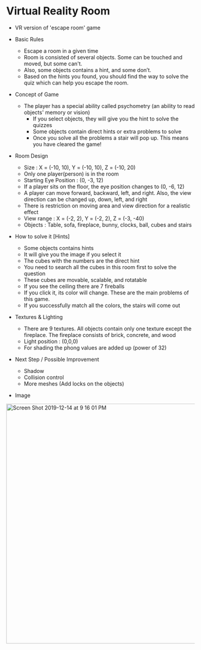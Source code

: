 # Virtual Reality Room

- VR version of 'escape room' game

- Basic Rules

  - Escape a room in a given time
  - Room is consisted of several objects. Some can be touched and moved, but some can't.
  - Also, some objects contains a hint, and some don’t. 
  - Based on the hints you found, you should find the way to solve the quiz which can help you escape the room.
  
- Concept of Game

  - The player has a special ability called psychometry (an ability to read objects' memory or vision)
    - If you select objects, they will give you the hint to solve the quizzes
    - Some objects contain direct hints or extra problems to solve
    - Once you solve all the problems a stair will pop up. This means you have cleared the game!

- Room Design

  - Size : X = (-10, 10), Y = (-10, 10), Z = (-10, 20)
  - Only one player(person) is in the room
  - Starting Eye Position : (0, -3, 12)
  - If a player sits on the floor, the eye position changes to (0, -6, 12)
  - A player can move forward, backward, left, and right. Also, the view direction can be changed up, down, left, and right
  - There is restriction on moving area and view direction for a realistic effect
  - View range : X = (-2, 2), Y = (-2, 2), Z = (-3, -40)
  - Objects : Table, sofa, fireplace, bunny, clocks, ball, cubes and stairs
  
- How to solve it [Hints]

  - Some objects contains hints
  - It will give you the image if you select it
  - The cubes with the numbers are the direct hint
  - You need to search all the cubes in this room first to solve the question
  - These cubes are movable, scalable, and rotatable
  - If you see the ceiling there are 7 fireballs
  - If you click it, its color will change. These are the main problems of this game.
  - If you successfully match all the colors, the stairs will come out

- Textures & Lighting

  - There are 9 textures. All objects contain only one texture except the fireplace. The fireplace consists of brick, concrete, and wood
  - Light position : (0,0,0)
  - For shading the phong values are added up (power of 32)

- Next Step / Possible Improvement

  - Shadow
  - Collision control
  - More meshes (Add locks on the objects)
 
- Image

<img width="640" alt="Screen Shot 2019-12-14 at 9 16 01 PM" src="https://user-images.githubusercontent.com/23174275/75495314-3e13cd00-598c-11ea-9da9-d238c0c05cbc.png">

